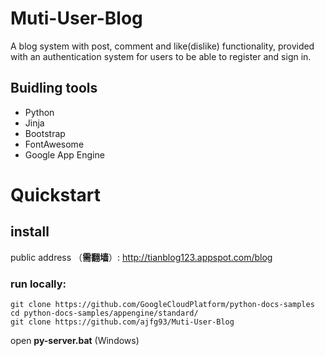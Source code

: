 # Muti-User-Blog
A blog system with post, comment and like(dislike) functionality, provided with an authentication system for users to be able to register and sign in. 

## Buidling tools
* Python
* Jinja
* Bootstrap
* FontAwesome
* Google App Engine


# Quickstart

## install
public address （**需翻墙**）:  http://tianblog123.appspot.com/blog

### run locally: 
```
git clone https://github.com/GoogleCloudPlatform/python-docs-samples
cd python-docs-samples/appengine/standard/
git clone https://github.com/ajfg93/Muti-User-Blog
```
open **py-server.bat** (Windows)
